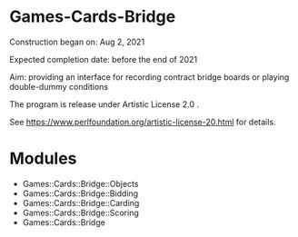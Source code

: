 # Games-Cards-Bridge 

Construction began on: Aug 2, 2021

Expected completion date: before the end of 2021

Aim: providing an interface for recording contract bridge boards or playing double-dummy conditions

The program is release under Artistic License 2.0 .

See https://www.perlfoundation.org/artistic-license-20.html for details.

# Modules

* Games::Cards::Bridge::Objects
* Games::Cards::Bridge::Bidding
* Games::Cards::Bridge::Carding
* Games::Cards::Bridge::Scoring
* Games::Cards::Bridge
